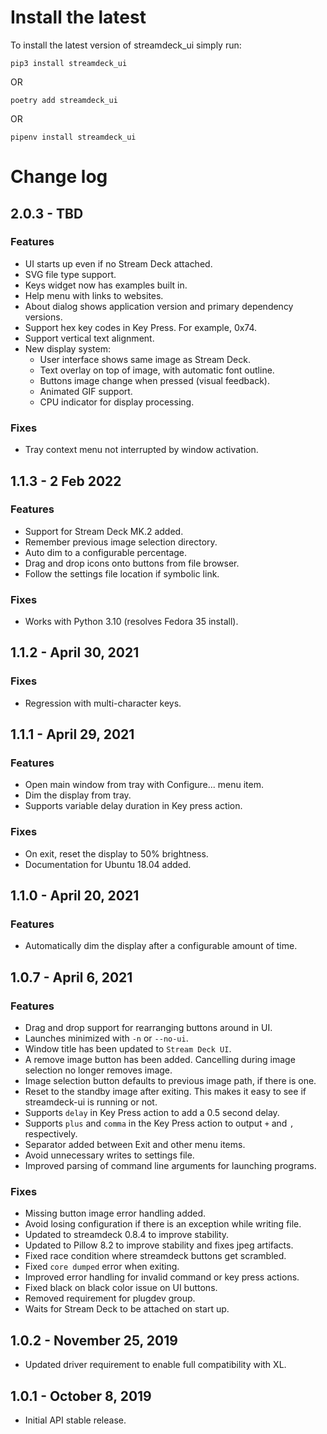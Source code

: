 Install the latest
===================

To install the latest version of streamdeck_ui simply run:

`pip3 install streamdeck_ui`

OR

`poetry add streamdeck_ui`

OR

`pipenv install streamdeck_ui`


Change log
==========
## 2.0.3 - TBD

### Features
- UI starts up even if no Stream Deck attached.
- SVG file type support.
- Keys widget now has examples built in.
- Help menu with links to websites.
- About dialog shows application version and primary dependency versions.
- Support hex key codes in Key Press. For example, 0x74.
- Support vertical text alignment.
- New display system:
    - User interface shows same image as Stream Deck.
    - Text overlay on top of image, with automatic font outline.
    - Buttons image change when pressed (visual feedback).
    - Animated GIF support.
    - CPU indicator for display processing.

### Fixes
- Tray context menu not interrupted by window activation.
## 1.1.3 - 2 Feb 2022

### Features
- Support for Stream Deck MK.2 added.
- Remember previous image selection directory.
- Auto dim to a configurable percentage.
- Drag and drop icons onto buttons from file browser.
- Follow the settings file location if symbolic link.

### Fixes
- Works with Python 3.10 (resolves Fedora 35 install).
## 1.1.2 - April 30, 2021
### Fixes
- Regression with multi-character keys.
## 1.1.1 - April 29, 2021
### Features
- Open main window from tray with Configure... menu item.
- Dim the display from tray.
- Supports variable delay duration in Key press action.
### Fixes
- On exit, reset the display to 50% brightness.
- Documentation for Ubuntu 18.04 added.

## 1.1.0 - April 20, 2021
### Features
- Automatically dim the display after a configurable amount of time.

## 1.0.7 - April 6, 2021
### Features
- Drag and drop support for rearranging buttons around in UI.
- Launches minimized with `-n` or `--no-ui`.
- Window title has been updated to `Stream Deck UI`.
- A remove image button has been added. Cancelling during image selection no longer removes image.
- Image selection button defaults to previous image path, if there is one.
- Reset to the standby image after exiting. This makes it easy to see if streamdeck-ui is running or not.
- Supports `delay` in Key Press action to add a 0.5 second delay.
- Supports `plus` and `comma` in the Key Press action to output `+` and `,` respectively.
- Separator added between Exit and other menu items.
- Avoid unnecessary writes to settings file.
- Improved parsing of command line arguments for launching programs.
### Fixes
- Missing button image error handling added.
- Avoid losing configuration if there is an exception while writing file.
- Updated to streamdeck 0.8.4 to improve stability.
- Updated to Pillow 8.2 to improve stability and fixes jpeg artifacts.
- Fixed race condition where streamdeck buttons get scrambled.
- Fixed `core dumped` error when exiting.
- Improved error handling for invalid command or key press actions.
- Fixed black on black color issue on UI buttons.
- Removed requirement for plugdev group.
- Waits for Stream Deck to be attached on start up.

## 1.0.2 - November 25, 2019
- Updated driver requirement to enable full compatibility with XL.

## 1.0.1 - October 8, 2019
- Initial API stable release.
